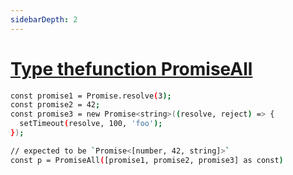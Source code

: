 ```yaml
---
sidebarDepth: 2
---
```


# [Type thefunction PromiseAll](https://github.com/type-challenges/type-challenges/blob/main/questions/00020-medium-promise-all/README.md)

```bash
const promise1 = Promise.resolve(3);
const promise2 = 42;
const promise3 = new Promise<string>((resolve, reject) => {
  setTimeout(resolve, 100, 'foo');
});

// expected to be `Promise<[number, 42, string]>`
const p = PromiseAll([promise1, promise2, promise3] as const)
```